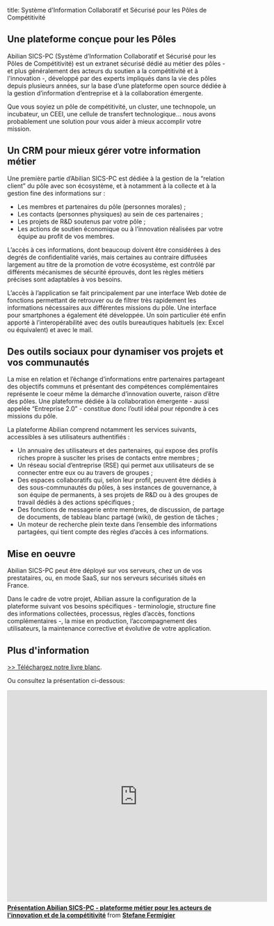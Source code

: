 title: Système d'Information Collaboratif et Sécurisé pour les Pôles de Compétitivité

## Une plateforme conçue pour les Pôles

Abilian SICS-PC (Système d’Information Collaboratif et Sécurisé pour les Pôles de Compétitivité) est un extranet sécurisé dédié au métier des pôles - et plus généralement des acteurs du soutien a la compétitivité et à l'innovation -, développé par des experts impliqués dans la vie des pôles depuis plusieurs années, sur la base d’une plateforme open source dédiée à la gestion d’information d’entreprise et à la collaboration émergente.

Que vous soyiez un pôle de compétitivité, un cluster, une technopole, un incubateur, un CEEI, une cellule de transfert technologique... nous avons probablement une solution pour vous aider à mieux accomplir votre mission.

## Un CRM pour mieux gérer votre information métier

Une première partie d’Abilian SICS-PC est dédiée à la gestion de la “relation client” du pôle avec son écosystème, et à notamment à la collecte et à la gestion fine des informations sur :

- Les membres et partenaires du pôle (personnes morales) ;
- Les contacts (personnes physiques) au sein de ces partenaires ;
- Les projets de R&D soutenus par votre pôle ;
- Les actions de soutien économique ou à l’innovation réalisées par votre équipe au profit de vos membres.

L’accès à ces informations, dont beaucoup doivent être considérées à des degrés de confidentialité variés, mais certaines au contraire diffusées largement au titre de la promotion de votre écosystème, est contrôlé par différents mécanismes de sécurité éprouvés, dont les règles métiers précises sont adaptables à vos besoins.

L’accès à l’application se fait principalement par une interface Web dotée de fonctions permettant de retrouver ou de filtrer très rapidement les informations nécessaires aux différentes missions du pôle. Une interface pour smartphones a également été développée. Un soin particulier été enfin apporté à l’interopérabilité avec des outils bureautiques habituels (ex: Excel ou équivalent) et avec le mail.

## Des outils sociaux pour dynamiser vos projets et vos communautés

La mise en relation et l’échange d’informations entre partenaires partageant des objectifs communs et présentant des compétences complémentaires représente le coeur même la démarche d’innovation ouverte, raison d’être des pôles. Une plateforme dédiée à la collaboration émergente - aussi appelée “Entreprise 2.0” - constitue donc l’outil idéal pour répondre à ces missions du pôle.

La plateforme Abilian comprend notamment les services suivants, accessibles à ses utilisateurs authentifiés :

- Un annuaire des utilisateurs et des partenaires, qui expose des profils riches propre à susciter les prises de contacts entre membres ;
- Un réseau social d’entreprise (RSE) qui permet aux utilisateurs de se connecter entre eux ou au travers de groupes ;
- Des espaces collaboratifs qui, selon leur profil, peuvent être dédiés à des sous-communautés du pôles, à ses instances de gouvernance, à son équipe de permanents, à ses projets de R&D ou à des groupes de travail dédiés à des actions  spécifiques ;
- Des fonctions de messagerie entre membres, de discussion, de partage de documents, de tableau blanc partagé (wiki), de gestion de tâches ;
- Un moteur de recherche plein texte dans l’ensemble des informations partagées, qui tient compte des règles d’accès à ces informations.

## Mise en oeuvre

Abilian SICS-PC peut être déployé sur vos serveurs, chez un de vos prestataires, ou, en mode SaaS, sur nos serveurs sécurisés situés en France.

Dans le cadre de votre projet, Abilian assure la configuration de la plateforme suivant vos besoins spécifiques - terminologie, structure fine des informations collectées, processus, règles d’accès,  fonctions complémentaires -, la mise en production, l’accompagnement des utilisateurs, la maintenance corrective et évolutive de votre application.

## Plus d'information

<a href="/static/pdf/lb-competitivite.pdf" class="cta">&gt;&gt; Téléchargez notre livre blanc</a>.

Ou consultez la présentation ci-dessous:

<iframe src="http://www.slideshare.net/slideshow/embed_code/29247968" width="595" height="485" frameborder="0" marginwidth="0" marginheight="0" scrolling="no" style="border:1px solid #CCC;border-width:1px 1px 0;margin-bottom:5px" allowfullscreen> </iframe> <div style="margin-bottom:5px"> <strong> <a href="https://www.slideshare.net/sfermigier/presentation-abilian-sicspc-plateforme" title="Présentation Abilian SICS-PC - plateforme métier pour les acteurs de l&#x27;innovation et de la compétitivité" target="_blank">Présentation Abilian SICS-PC - plateforme métier pour les acteurs de l&#x27;innovation et de la compétitivité</a> </strong> from <strong><a href="http://www.slideshare.net/sfermigier" target="_blank">Stefane Fermigier</a></strong> </div>
